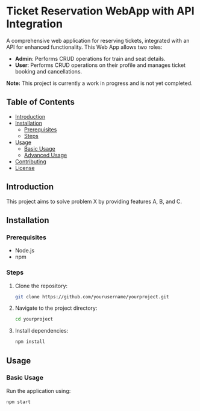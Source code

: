 # Ticket Reservation WebApp with API Integration
A comprehensive web application for reserving tickets, integrated with an API for enhanced functionality. This Web App allows two roles:
- **Admin**: Performs CRUD operations for train and seat details.
- **User**: Performs CRUD operations on their profile and manages ticket booking and cancellations.

**Note:** This project is currently a work in progress and is not yet completed.

## Table of Contents

- [Introduction](#introduction)
- [Installation](#installation)
  - [Prerequisites](#prerequisites)
  - [Steps](#steps)
- [Usage](#usage)
  - [Basic Usage](#basic-usage)
  - [Advanced Usage](#advanced-usage)
- [Contributing](#contributing)
- [License](#license)

## Introduction

This project aims to solve problem X by providing features A, B, and C.

## Installation

### Prerequisites

- Node.js
- npm

### Steps

1. Clone the repository:
    ```bash
    git clone https://github.com/yourusername/yourproject.git
    ```
2. Navigate to the project directory:
    ```bash
    cd yourproject
    ```
3. Install dependencies:
    ```bash
    npm install
    ```

## Usage

### Basic Usage

Run the application using:
```bash
npm start
